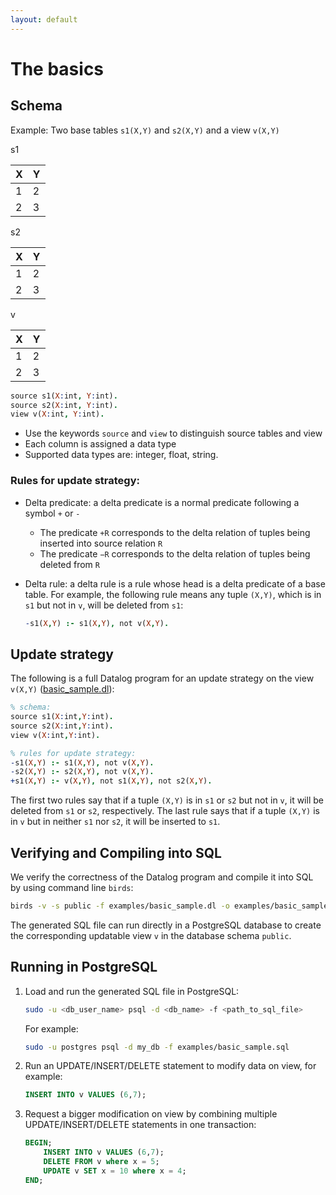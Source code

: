 ```yaml
---
layout: default
---
```


# The basics

## Schema

Example: Two base tables `s1(X,Y)` and `s2(X,Y)` and a view `v(X,Y)`

s1

| X | Y |
|---|---|
| 1 | 2 |
| 2 | 3 |

s2 
 
| X | Y |
|---|---|
| 1 | 2 |
| 2 | 3 |


v 

| X | Y |
|---|---|
| 1 | 2 |
| 2 | 3 |


```prolog
source s1(X:int, Y:int).
source s2(X:int, Y:int).
view v(X:int, Y:int).
```
* Use the keywords `source` and `view` to distinguish source tables and view
* Each column is assigned a data type
* Supported data types are: integer, float, string.

### Rules for update strategy:
* Delta predicate: a delta predicate is a normal predicate following a symbol `+` or `-`
  * The predicate `+R` corresponds to the delta relation of tuples being inserted into source relation `R`
  * The predicate `−R` corresponds to the delta relation of tuples being deleted from `R`
* Delta rule: a delta rule is a rule whose head is a delta predicate of a base table. For example, the following rule means any tuple `(X,Y)`, which is in `s1` but not in `v`, will be deleted from `s1`:

    ```prolog
    -s1(X,Y) :- s1(X,Y), not v(X,Y).
    ```

## Update strategy

The following is a full Datalog program for an update strategy on the view `v(X,Y)` ([basic_sample.dl]({{site.github.repository_url}}/tree/master/examples/basic_sample.dl)):

```prolog
% schema:
source s1(X:int,Y:int).
source s2(X:int,Y:int).
view v(X:int,Y:int).

% rules for update strategy:
-s1(X,Y) :- s1(X,Y), not v(X,Y).
-s2(X,Y) :- s2(X,Y), not v(X,Y).
+s1(X,Y) :- v(X,Y), not s1(X,Y), not s2(X,Y).
```
    
The first two rules say that if a tuple `(X,Y)` is in `s1` or `s2` but not in `v`, it will be deleted from `s1` or `s2`, respectively. The last rule says that if a tuple `(X,Y)` is in `v` but in neither `s1` nor `s2`, it will be inserted to `s1`.

## Verifying and Compiling into SQL

We verify the correctness of the Datalog program and compile it into SQL by using command line `birds`:

```bash
birds -v -s public -f examples/basic_sample.dl -o examples/basic_sample.sql
```

The generated SQL file can run directly in a PostgreSQL database to create the corresponding updatable view `v` in the database schema `public`.


## Running in PostgreSQL

1. Load and run the generated SQL file in PostgreSQL:
    ```bash
    sudo -u <db_user_name> psql -d <db_name> -f <path_to_sql_file>
    ```
    For example:
    ```bash
    sudo -u postgres psql -d my_db -f examples/basic_sample.sql
    ```

1. Run an UPDATE/INSERT/DELETE statement to modify data on view, for example:
    ```sql
    INSERT INTO v VALUES (6,7);
    ```
1. Request a bigger modification on view by combining multiple UPDATE/INSERT/DELETE statements in one transaction:
    ```sql
    BEGIN;
        INSERT INTO v VALUES (6,7);
        DELETE FROM v where x = 5;
        UPDATE v SET x = 10 where x = 4;
    END;
    ```